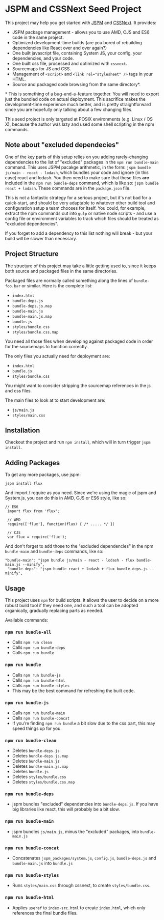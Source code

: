 # JSPM and CSSNext Seed Project

This project may help you get started with [JSPM](http://jspm.io) and [CSSNext](http://cssnext.io). It provides:

*   JSPM package management - allows you to use AMD, CJS and ES6 code in the same project.
*   Optimized development-time builds (are you bored of rebuilding dependencies like React over and over again?)
*   One built javascript file, containing System JS, your config, your dependencies, and your code.
*   One built css file, processed and optimized with `cssnext`.
*   Sourcemaps for JS and CSS.
*   Management of `<script>` and `<link rel="stylesheet" />` tags in your HTML.
*   Source and packaged code browsing from the same directory*.

\* This is something of a bug-and-a-feature together. You will need to export just the bundled code on actual deployment. This sacrifice makes the development-time experience much better, and is pretty straightforward since you are hopefully only talking about a few changing files.

This seed project is only targeted at POSIX environments (e.g. Linux / OS X), because the author was lazy and used some shell scripting in the npm commands.

## Note about "excluded dependecies"

One of the key parts of this setup relies on you adding rarely-changing dependencies to the list of "excluded" packages in the `npm run bundle-main` command. This uses JSPM pacakge arithmetic, in the form: `jspm bundle js/main - react - lodash`, which bundles your code and ignore (in this case) react and lodash. You then need to make sure that these files **are** included in the `npm run bundle-deps` command, which is like so: `jspm bundle react + lodash`. These commands are in the `package.json` file.

This is not a fantastic strategy for a serious project, but it's not bad for a quick-start, and should be very adaptable to whatever other build tool and configuration setup a team chooses for itself. You could, for example, extract the npm commands out into `gulp` or native node scripts - and use a config file or environment variables to track which files should be treated as "excluded dependencies".

If you forget to add a dependency to this list nothing will break - but your build will be slower than necessary.

## Project Structure

The structure of this project may take a little getting used to, since it keeps both source and packaged files in the same directories.

Packaged files are normally called something along the lines of `bundle-foo.bar` or similar. Here is the complete list:

*   `index.html`
*   `bundle-deps.js`
*   `bundle-deps.js.map`
*   `bundle-main.js`
*   `bundle-main.js.map`
*   `bundle.js`
*   `styles/bundle.css`
*   `styles/bundle.css.map`

You need all those files when developing against packaged code in order for the sourcemaps to function correctly.

The only files you actually need for deployment are:

*   `index.html`
*   `bundle.js`
*   `styles/bundle.css`

You might want to consider stripping the sourcemap references in the js and css files.

The main files to look at to start development are:

*   `js/main.js`
*   `styles/main.css`

## Installation

Checkout the project and run `npm install`, which will in turn trigger `jspm install`.

## Adding Packages

To get any more packages, use jspm:

    jspm install flux

And import / require as you need. Since we're using the magic of jspm and System.js, you can do this in AMD, CJS or ES6 style, like so:

    // ES6
     import flux from 'flux';
    
     // AMD
     require(['flux'], function(flux) { /* ..... */ })
    
     // CJS
     var flux = require('flux');

And don't forget to add those to the "excluded dependencies" in the npm `bundle-main` and `bundle-deps` commands, like so:

    "bundle-main": "jspm bundle js/main - react - lodash - flux bundle-main.js --minify",
     "bundle-deps": "jspm bundle react + lodash + flux bundle-deps.js --minify",

## Usage

This project uses `npm` for build scripts. It allows the user to decide on a more robust build tool if they need one, and such a tool can be adopted organically, gradually replacing parts as needed.

Available commands:

### `npm run bundle-all`

*   Calls `npm run clean`
*   Calls `npm run bundle-deps`
*   Calls `npm run bundle`

### `npm run bundle`

*   Calls `npm run bundle-js`
*   Calls `npm run bundle-html`
*   Calls `npm run bundle-styles`
*   This may be the best command for refreshing the built code.

### `npm run bundle-js`

*   Calls `npm run bundle-main`
*   Calls `npm run bundle-concat`
*   If you're finding `npm run bundle` a bit slow due to the css part, this may speed things up for you.

### `npm run bundle-clean`

*   Deletes `bundle-deps.js`
*   Deletes `bundle-deps.js.map`
*   Deletes `bundle-main.js`
*   Deletes `bundle-main.js.map`
*   Deletes `bundle.js`
*   Deletes `styles/bundle.css`
*   Deletes `styles/bundle.css.map`

### `npm run bundle-deps`

*   jspm bundles "excluded" dependencies into `bundle-deps.js`. If you have big libraries like react, this will probably be a bit slow.

### `npm run bundle-main`

*   jspm bundles `js/main.js`, minus the "excluded" packages, into `bundle-main.js`

### `npm run bundle-concat`

*   Concatenates `jspm_packages/system.js`, `config.js`, `bundle-deps.js` and `bundle-main.js` into `bundle.js`

### `npm run bundle-styles`

*   Runs `styles/main.css` through cssnext, to create `styles/bundle.css`.

### `npm run bundle-html`

*   Applies `useref` to `index-src.html` to create `index.html`, which only references the final bundle files.
